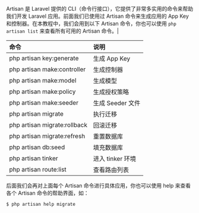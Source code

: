 Artisan 是 Laravel 提供的 CLI（命令行接口），它提供了非常多实用的命令来帮助我们开发 Laravel 应用。前面我们已使用过 Artisan 命令来生成应用的 App Key 和控制器。在本教程中，我们会用到以下 Artisan 命令，你也可以使用 `php artisan list` 来查看所有可用的 Artisan 命令。|


| 命令 | 说明 |
| :--- | :--- |
| php artisan key:generate | 生成 App Key |
| php artisan make:controller | 生成控制器 |
| php artisan make:model | 生成模型 |
| php artisan make:policy | 生成授权策略 |
| php artisan make:seeder | 生成 Seeder 文件 |
| php artisan migrate | 执行迁移 |
| php artisan migrate:rollback | 回滚迁移 |
| php artisan migrate:refresh | 重置数据库 |
| php artisan db:seed | 填充数据库 |
| php artisan tinker | 进入 tinker 环境 |
| php artisan route:list | 查看路由列表 |

后面我们会再对上面每个 Artisan 命令进行具体应用，你也可以使用 help 来查看各个 Artisan 命令的帮助界面，如：

```
$ php artisan help migrate
```



